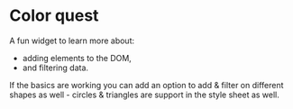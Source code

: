 # Color quest

A fun widget to learn more about:
* adding elements to the DOM,
* and filtering data.

If the basics are working you can add an option to add & filter on different shapes as well - circles & triangles are support in the style sheet as well.

